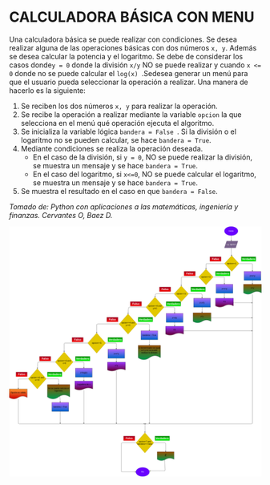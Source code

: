 # CALCULADORA BÁSICA CON MENU

Una calculadora básica se puede realizar con condiciones. Se desea realizar alguna de las operaciones básicas con dos números `x, y`. Además se desea calcular la potencia y el logaritmo. Se debe de considerar los casos donde`y = 0` donde la división `x/y` NO se puede realizar y cuando `x <= 0` donde no se puede calcular el `log(x) `.Sedesea generar un  menú para que el usuario pueda seleccionar la operación a realizar. Una manera de hacerlo es la siguiente:

1. Se reciben los dos números `x, y` para realizar la operación.
2. Se recibe la operación  a realizar mediante la variable `opcion` la que selecciona en el menú qué operación ejecuta el algoritmo.
3. Se inicializa la variable lógica `bandera = False `. Si la división  o el logaritmo no se pueden calcular, se hace `bandera = True`.
4. Mediante condiciones  se realiza la operación deseada.
    * En el caso de la división, si `y = 0`, NO se puede realizar la división, se muestra un mensaje y se hace `bandera = True`.
    * En el caso del logaritmo, si `x<=0`, NO se puede calcular el logaritmo, se muestra un mensaje y se hace `bandera = True`.
5. Se muestra el resultado en el caso en que `bandera = False`.

*Tomado de: Python con aplicaciones a las matemáticas, ingeniería y finanzas. Cervantes O, Baez D.*


![Diagrama de flujo](diagrama.png "Diagrama de flujo")